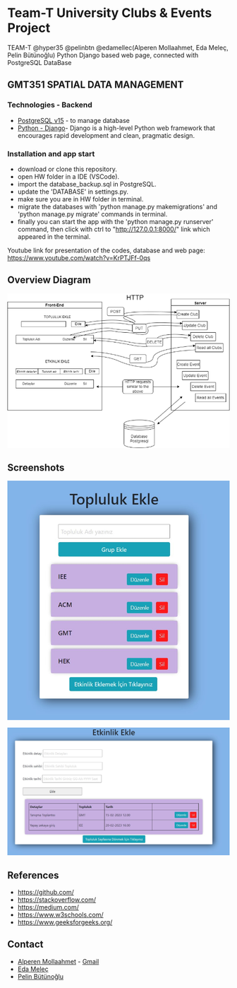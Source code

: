 # Team-T University Clubs & Events Project
TEAM-T @hyper35 @pelinbtn @edamellec(Alperen Mollaahmet, Eda Meleç, Pelin Bütünoğlu) Python Django based web page, connected with PostgreSQL DataBase
## GMT351 SPATIAL DATA MANAGEMENT
###  Technologies - Backend

- [PostgreSQL v15](https://www.postgresql.org/) - to manage database
- [Python - Django](https://www.djangoproject.com/)- Django is a high-level Python web framework that encourages rapid development and clean, pragmatic design.

### Installation and app start

- download or clone this repository.
- open HW folder in a IDE (VSCode).
- import the database_backup.sql in PostgreSQL.
- update the 'DATABASE' in settings.py.
- make sure you are in HW folder in terminal.
- migrate the databases with 'python manage.py makemigrations' and 'python manage.py migrate' commands in terminal.
- finally you can start the app with the 'python manage.py runserver' command, then click with ctrl to "http://127.0.0.1:8000/" link which appeared in the terminal.

Youtube link for presentation of the codes, database and web page: https://www.youtube.com/watch?v=KrPTJFf-0qs

## Overview Diagram
![alt text](https://github.com/GMT-351-Geospatial-Data-Management/TEAM-T/blob/main/overview%20diagram.png)

## Screenshots
![alt text](https://github.com/GMT-351-Geospatial-Data-Management/TEAM-T/blob/main/SS-1.jpg)

![alt text](https://github.com/GMT-351-Geospatial-Data-Management/TEAM-T/blob/main/SS-2.jpg)

## References
* https://github.com/
* https://stackoverflow.com/
* https://medium.com/
* https://www.w3schools.com/
* https://www.geeksforgeeks.org/

## Contact

* <a href="https://github.com/hyper35" target="_blank">Alperen Mollaahmet</a> - [Gmail](mailto:alperen.molla@gmail.com)
* <a href="https://github.com/edamellec" target="_blank">Eda Meleç</a>
* <a href="https://github.com/pelinbtn" target="_blank">Pelin Bütünoğlu</a>
